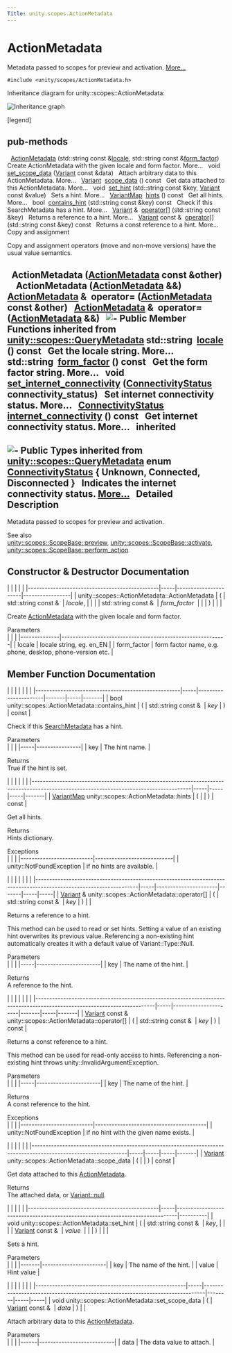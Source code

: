 ```yaml
---
Title: unity.scopes.ActionMetadata
---
```

        
ActionMetadata
==============

Metadata passed to scopes for preview and activation. [More...](#details)

`#include <unity/scopes/ActionMetadata.h>`

Inheritance diagram for unity::scopes::ActionMetadata:

![Inheritance graph](https://developer.ubuntu.com/static/devportal_uploaded/e0fcfb56-8536-4cd5-b439-eee952df1139-api/scopes/cpp/sdk-15.04/unity.scopes.ActionMetadata/classunity_1_1scopes_1_1_action_metadata__inherit__graph.png)

<span class="legend">\[legend\]</span>

pub-methods
------------------------------------------------------

 
<a href="#a23b266a9ee4a78a26754a6affd6447d6">ActionMetadata</a> (std::string const &<a href="unity.scopes.QueryMetadata.md#a3ca25150669d96171aec6ab56ef6bb0e">locale</a>, std::string const &<a href="unity.scopes.QueryMetadata.md#a494f592f3055fba4da6554a6d8fb7c42">form_factor</a>)
 
Create ActionMetadata with the given locale and form factor. More...
 
void 
<a href="#a562159a400cba00176ecb0be479775b5">set_scope_data</a> (<a href="unity.scopes.Variant.md">Variant</a> const &data)
 
Attach arbitrary data to this ActionMetadata. More...
 
<a href="unity.scopes.Variant.md">Variant</a> 
<a href="#a34777e687ce700a7b6313f3dad6d3340">scope_data</a> () const
 
Get data attached to this ActionMetadata. More...
 
void 
<a href="#a12b6cf0c4aa1fd80da3b75c23e5f12d5">set_hint</a> (std::string const &key, <a href="unity.scopes.Variant.md">Variant</a> const &value)
 
Sets a hint. More...
 
<a href="unity.scopes.md#ad5d8ccfa11a327fca6f3e4cee11f4c10">VariantMap</a> 
<a href="#a46d85a19a5eb20d4ee63e201e68cc6c4">hints</a> () const
 
Get all hints. More...
 
bool 
<a href="#a845e60ef8aca1fd25c950edddb031f69">contains_hint</a> (std::string const &key) const
 
Check if this SearchMetadata has a hint. More...
 
<a href="unity.scopes.Variant.md">Variant</a> & 
<a href="#a41854841528dc1934ba73aec6e34b38e">operator[]</a> (std::string const &key)
 
Returns a reference to a hint. More...
 
<a href="unity.scopes.Variant.md">Variant</a> const & 
<a href="#a0662d6922a822b36b5eb20df3796a03e">operator[]</a> (std::string const &key) const
 
Returns a const reference to a hint. More...
 
Copy and assignment

Copy and assignment operators (move and non-move versions) have the usual value semantics.

 
**ActionMetadata** (<a href="index.html">ActionMetadata</a> const &other)
 
 
**ActionMetadata** (<a href="index.html">ActionMetadata</a> &&)
 
<a href="index.html">ActionMetadata</a> & 
**operator=** (<a href="index.html">ActionMetadata</a> const &other)
 
<a href="index.html">ActionMetadata</a> & 
**operator=** (<a href="index.html">ActionMetadata</a> &&)
 
![-](https://developer.ubuntu.com/static/devportal_uploaded/d0401c1b-86fa-4f7d-abde-6d1b96bce50b-api/scopes/cpp/sdk-15.04/unity.scopes.ActionMetadata/closed.png) Public Member Functions inherited from <a href="unity.scopes.QueryMetadata.md">unity::scopes::QueryMetadata</a>
std::string 
<a href="unity.scopes.QueryMetadata.md#a3ca25150669d96171aec6ab56ef6bb0e">locale</a> () const
 
Get the locale string. More...
 
std::string 
<a href="unity.scopes.QueryMetadata.md#a494f592f3055fba4da6554a6d8fb7c42">form_factor</a> () const
 
Get the form factor string. More...
 
void 
<a href="unity.scopes.QueryMetadata.md#a5b2395aff97cbe1009759de03f270bf3">set_internet_connectivity</a> (<a href="unity.scopes.QueryMetadata.md#a20eb916661728a7d9c00485e28f88701">ConnectivityStatus</a> connectivity\_status)
 
Set internet connectivity status. More...
 
<a href="unity.scopes.QueryMetadata.md#a20eb916661728a7d9c00485e28f88701">ConnectivityStatus</a> 
<a href="unity.scopes.QueryMetadata.md#a3da06f370e53b5e381ec8cf33d8ee191">internet_connectivity</a> () const
 
Get internet connectivity status. More...
 
inherited
---------------------------------------------------------

![-](https://developer.ubuntu.com/static/devportal_uploaded/b77a2684-f0d5-4e9f-89d5-53a04e8015a3-api/scopes/cpp/sdk-15.04/unity.scopes.ActionMetadata/closed.png) Public Types inherited from <a href="unity.scopes.QueryMetadata.md">unity::scopes::QueryMetadata</a>
enum  
<a href="unity.scopes.QueryMetadata.md#a20eb916661728a7d9c00485e28f88701">ConnectivityStatus</a> { **Unknown**, **Connected**, **Disconnected** }
 
Indicates the internet connectivity status. [More...](../unity.scopes.QueryMetadata.md#a20eb916661728a7d9c00485e28f88701)
 
<span id="details"></span>
Detailed Description
--------------------

Metadata passed to scopes for preview and activation.

See also  
<a href="unity.scopes.ScopeBase.md#a154b9b4cfc0f40572cfec60dd819396f" title="Invoked when a scope is requested to create a preview for a particular result. ">unity::scopes::ScopeBase::preview</a>, <a href="unity.scopes.ScopeBase.md#a49a0b9ada0eeb4c71e6a2181c3d8c9e7" title="Called by the scopes run time when a scope needs to respond to a result activation request...">unity::scopes::ScopeBase::activate</a>, <a href="unity.scopes.ScopeBase.md#a2f4d476fa790349c9a7de52be3232d11" title="Invoked when a scope is requested to handle a preview action. ">unity::scopes::ScopeBase::perform_action</a>

Constructor & Destructor Documentation
--------------------------------------

<span id="a23b266a9ee4a78a26754a6affd6447d6" class="anchor"></span>
|                                               |     |                      |                 |
|-----------------------------------------------|-----|----------------------|-----------------|
| unity::scopes::ActionMetadata::ActionMetadata | (   | std::string const &  | *locale*,       |
|                                               |     | std::string const &  | *form\_factor*  |
|                                               | )   |                      |                 |

Create <a href="index.html" title="Metadata passed to scopes for preview and activation. ">ActionMetadata</a> with the given locale and form factor.

Parameters  
|              |                                                           |
|--------------|-----------------------------------------------------------|
| locale       | locale string, eg. en\_EN                                 |
| form\_factor | form factor name, e.g. phone, desktop, phone-version etc. |

Member Function Documentation
-----------------------------

<span id="a845e60ef8aca1fd25c950edddb031f69" class="anchor"></span>
|                                                    |     |                      |       |     |       |
|----------------------------------------------------|-----|----------------------|-------|-----|-------|
| bool unity::scopes::ActionMetadata::contains\_hint | (   | std::string const &  | *key* | )   | const |

Check if this <a href="unity.scopes.SearchMetadata.md" title="Metadata passed with search requests. ">SearchMetadata</a> has a hint.

Parameters  
|     |                |
|-----|----------------|
| key | The hint name. |

<!-- -->

Returns  
True if the hint is set.

<span id="a46d85a19a5eb20d4ee63e201e68cc6c4" class="anchor"></span>
|                                                                                                                                       |     |     |     |       |
|---------------------------------------------------------------------------------------------------------------------------------------|-----|-----|-----|-------|
| <a href="unity.scopes.md#ad5d8ccfa11a327fca6f3e4cee11f4c10">VariantMap</a> unity::scopes::ActionMetadata::hints | (   |     | )   | const |

Get all hints.

Returns  
Hints dictionary.

<!-- -->

Exceptions  
|                          |                            |
|--------------------------|----------------------------|
| unity::NotFoundException | if no hints are available. |

<span id="a41854841528dc1934ba73aec6e34b38e" class="anchor"></span>
|                                                                                                                   |     |                      |       |     |     |
|-------------------------------------------------------------------------------------------------------------------|-----|----------------------|-------|-----|-----|
| <a href="unity.scopes.Variant.md">Variant</a> & unity::scopes::ActionMetadata::operator\[\] | (   | std::string const &  | *key* | )   |     |

Returns a reference to a hint.

This method can be used to read or set hints. Setting a value of an existing hint overwrites its previous value. Referencing a non-existing hint automatically creates it with a default value of Variant::Type::Null.

Parameters  
|     |                       |
|-----|-----------------------|
| key | The name of the hint. |

<!-- -->

Returns  
A reference to the hint.

<span id="a0662d6922a822b36b5eb20df3796a03e" class="anchor"></span>
|                                                                                                                         |     |                      |       |     |       |
|-------------------------------------------------------------------------------------------------------------------------|-----|----------------------|-------|-----|-------|
| <a href="unity.scopes.Variant.md">Variant</a> const & unity::scopes::ActionMetadata::operator\[\] | (   | std::string const &  | *key* | )   | const |

Returns a const reference to a hint.

This method can be used for read-only access to hints. Referencing a non-existing hint throws unity::InvalidArgumentException.

Parameters  
|     |                       |
|-----|-----------------------|
| key | The name of the hint. |

<!-- -->

Returns  
A const reference to the hint.

<!-- -->

Exceptions  
|                          |                                        |
|--------------------------|----------------------------------------|
| unity::NotFoundException | if no hint with the given name exists. |

<span id="a34777e687ce700a7b6313f3dad6d3340" class="anchor"></span>
|                                                                                                                |     |     |     |       |
|----------------------------------------------------------------------------------------------------------------|-----|-----|-----|-------|
| <a href="unity.scopes.Variant.md">Variant</a> unity::scopes::ActionMetadata::scope\_data | (   |     | )   | const |

Get data attached to this <a href="index.html" title="Metadata passed to scopes for preview and activation. ">ActionMetadata</a>.

Returns  
The attached data, or <a href="unity.scopes.Variant.md#a2bd2d5425fdec9af9340c22e3b47ac1c" title="Construct a null variant. ">Variant::null</a>.

<span id="a12b6cf0c4aa1fd80da3b75c23e5f12d5" class="anchor"></span>
|                                               |     |                                                                              |          |
|-----------------------------------------------|-----|------------------------------------------------------------------------------|----------|
| void unity::scopes::ActionMetadata::set\_hint | (   | std::string const &                                                          | *key*,   |
|                                               |     | <a href="unity.scopes.Variant.md">Variant</a> const &  | *value*  |
|                                               | )   |                                                                              |          |

Sets a hint.

Parameters  
|       |                       |
|-------|-----------------------|
| key   | The name of the hint. |
| value | Hint value            |

<span id="a562159a400cba00176ecb0be479775b5" class="anchor"></span>
|                                                      |     |                                                                              |        |     |     |
|------------------------------------------------------|-----|------------------------------------------------------------------------------|--------|-----|-----|
| void unity::scopes::ActionMetadata::set\_scope\_data | (   | <a href="unity.scopes.Variant.md">Variant</a> const &  | *data* | )   |     |

Attach arbitrary data to this <a href="index.html" title="Metadata passed to scopes for preview and activation. ">ActionMetadata</a>.

Parameters  
|      |                           |
|------|---------------------------|
| data | The data value to attach. |

